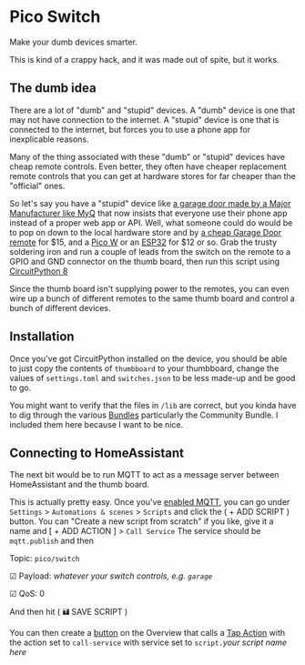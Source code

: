 # Pico Switch

Make your dumb devices smarter.

This is kind of a crappy hack, and it was made out of spite, but it works.

## The dumb idea

There are a lot of "dumb" and "stupid" devices. A "dumb" device is one that may not have connection to the internet. A "stupid" device is one that is connected to the internet, but forces you to use a phone app for inexplicable reasons.

Many of the thing associated with these "dumb" or "stupid" devices have cheap remote controls. Even better, they often have cheaper replacement remote controls that you can get at hardware stores for far cheaper than the "official" ones.

So let's say you have a "stupid" device like [a garage door made by a Major Manufacturer like MyQ](https://arstechnica.com/gadgets/2023/11/chamberlain-blocks-smart-garage-door-opener-from-working-with-smart-homes/) that now insists that everyone use their phone app instead of a proper web app or API. Well, what someone could do would be to pop on down to the local hardware store and by [a cheap Garage Door remote](https://www.amazon.com/dp/B098SP6RJ9/) for $15, and a [Pico W](https://www.amazon.com/dp/B0C4TRR6VT/) or an [ESP32](https://www.amazon.com/dp/B08D5ZD528/) for $12 or so. Grab the trusty soldering iron and run a couple of leads from the switch on the remote to a GPIO and GND connector on the thumb board, then run this script using [CircuitPython 8](https://circuitpython.org/downloads)

Since the thumb board isn't supplying power to the remotes, you can even wire up a bunch of different remotes to the same thumb board and control a bunch of different devices.

## Installation

Once you've got CircuitPython installed on the device, you should be able to just copy the contents of `thumbboard` to your thumbboard, change the values of `settings.toml` and `switches.json` to be less made-up and be good to go.

You might want to verify that the files in `/lib` are correct, but you kinda have to dig through the various [Bundles](https://circuitpython.org/libraries) particularly the Community Bundle. I included them here because I want to be nice.

## Connecting to HomeAssistant

The next bit would be to run MQTT to act as a message server between HomeAssistant and the thumb board.

This is actually pretty easy. Once you've [enabled MQTT](https://www.home-assistant.io/integrations/mqtt), you can go under
`Settings` > `Automations & scenes` > `Scripts` and click the ( + ADD SCRIPT ) button.
You can "Create a new script from scratch" if you like, give it a name and [ + ADD ACTION ] > `Call Service`
The service should be `mqtt.publish` and then

Topic: `pico/switch`

☑ Payload: _whatever your switch controls, e.g. `garage`_

☑ QoS: 0

And then hit ( 🖬 SAVE SCRIPT )

You can then create a [button](https://www.home-assistant.io/dashboards/button/) on the Overview that calls a [Tap Action](https://www.home-assistant.io/dashboards/actions/#tap-action) with the action set to `call-service` with service set to `script.`_your script name here_
